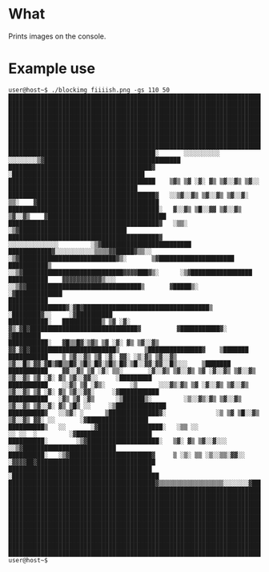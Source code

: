 # What
Prints images on the console.
# Example use
    user@host~$ ./blockimg fiiiish.png -gs 110 50
    ██████████████████████████████████████████████████████████████████████████████████████████████████████████████
    ██████████████████████████████████████████████████████████████████████████████████████████████████████████████
    ██████████████████████████████████████████████████████████████████████████████████████████████████████████████
    ██████████████████████████████████████████████████████████████████████████████████████████████████████████████
    ██████████████████████████████████████████████████████████████████████████████████████████████████████████████
    ██████████████████████████████████████████████████████████████████████████████████████████████████████████████
    ██████████████████████████████████████████████████████████████████████████████████████████████████████████████
    ██████████████████████████████████████████████████████████████████████████████████████████████████████████████
    █████████████████████████████████████████░       ░░░░░░░░░░   ░░░░░░░░▒▓██████████████████████████████████████
    ████████████████████████████████████████▓                               ░█████████████████████████████████████
    █████████████████████████████████████████    ▒▓▒ ▒▓ ░▓░ ▓▒ ▒▓░░▓▒ ▒▓░░    ████████████████████████████████████
    █████████████████████████████████████████▓   ░░▒▓░░▓▒ ▒▓░░▓▒ ▒▓░░▓░ ▒▒░    ▓██████████████████████████████████
    ██████████████████████████████████████████░   ▓░░▓▒ ▒█░░▓▓ ▒▓░░▓▒ ▒▓░░▓▒    ▓█████████████████████████████████
    ██████████████████████████████████████████▓   ░▒▒░                           ░▒▓██████████████████████████████
    ██████████████████████████████████████████▓                ░░░░░░░░░░░░░░         ░▒▓█████████████████████████
    ████████████▓░░░░░░░░░░░▒▒▒▒▓▓█████▓▒▒░░       ░▒▓███████████████████████████▓▒░       ▒▓█████████████████████
    ███████████▒                              ░░▒▓████████████████████████████▓▓▓▓███▓▒░      ░▒▓█████████████████
    ███████████    ▓▓▓▓▓▓▓▓▓▓▓▒░░░     ░░▒▓▓████████████████████████████████▒       ▓█████▒░       ░▓█████████████
    ███████████    ████████████████▓░▓█▓███████████████████████████████████▒         ░████████▓░░     ░▓██████████
    ███████████░   ███████████▒ ▒▓ ░▓░ ▓▒░▓█▓██████████████████████████████▓          ▓███████████▓░     ▓████████
    ███████████░   ▓█▒▒█▓░▒▓▒ ▒▓ ░▓░ ▓▒ ▒▓░░▓▒ ▓▓░▓█▓████████████████████████▒       ▒███████████████▓    ▒███████
    ███████████    ▒ ▒▓░░▓▒ ▒▓ ░▓░ ▓▓░ ░▒░▓▒ ▒▓░░▓▒ ▒▓░░█▒░▓▓░▓█▒▓█▒▒█▓░▒█▒░█▓░▒█▒░█▓░▒█░░▓▓░▓▓░░█▒░░░    ▒███████
    ███████████    ▓▓░░▓▒ ▒▓ ░▓░ ▒▒░       ░▓░░▓▒ ▒▓░░▓▒ ▒▓ ░▓░░▓▒ ▒▓░░▓▒ ▒▓░░▓▒ ▒▓ ░▓░ ▓▒ ▒▓░░▓▓░░     ░█████████
    ███████████    ░░▓▒ ▒▓ ░▓▒░       ░▒      ░░░▓▒░▓▒ ▒▓ ░▓░░▓▒ ▒▓░░▓▒ ▒▓░░▓▒ ▒▓ ░▓░ ▓▒ ▒▓░░▓▓░     ░▓███████████
    ███████████   ░▓▒ ▒▓ ░▓▒      ░▒██████▒░         ░▒░░▓▒░▓▒ ▒▓░░▓▒ ▒▓░░▓▒ ▒▓░░▓░ ▓▒ ▒█▒ ░░     ░▒██████████████
    ██████████▓   ░░▒▓░ ░      ▒██████████████▓░              ░▒ ▒▓ ▒█░░▓▒ ▒▓░░▓▒ ▓▓░ ░░       ░▓█████████████████
    ██████████▒   ░░       ░▓██████████████████░   ░▒▒ ░░                 ░░ ░░  ░         ░▓█████████████████████
    ██████████░        ░▒▓████████████████████░   ▒▓░ ▓▒ ▒▓░░▓░░░                   ░░▒▓██████████████████████████
    ██████████░   ░▒▓███████████████████████▓     ▒ ░▒░ ▒▒ ░▒░░▒▒░▓▓░░   ░▓▓▓▓██▓█████████████████████████████████
    ████████████████████████████████████████                            ░█████████████████████████████████████████
    █████████████████████████████████████████▓▒▒▒▒▒▒▒▒▒▒▒▒▒▒▒▒▒▒░░░░░░░▓██████████████████████████████████████████
    ██████████████████████████████████████████████████████████████████████████████████████████████████████████████
    ██████████████████████████████████████████████████████████████████████████████████████████████████████████████
    ██████████████████████████████████████████████████████████████████████████████████████████████████████████████
    ██████████████████████████████████████████████████████████████████████████████████████████████████████████████
    ██████████████████████████████████████████████████████████████████████████████████████████████████████████████
    ██████████████████████████████████████████████████████████████████████████████████████████████████████████████
    ██████████████████████████████████████████████████████████████████████████████████████████████████████████████
    ██████████████████████████████████████████████████████████████████████████████████████████████████████████████
    ██████████████████████████████████████████████████████████████████████████████████████████████████████████████
    ██████████████████████████████████████████████████████████████████████████████████████████████████████████████
	user@host~$
